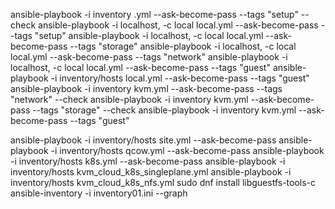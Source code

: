 ansible-playbook -i inventory .yml --ask-become-pass --tags "setup" --check 
ansible-playbook -i localhost, -c local local.yml --ask-become-pass --tags "setup"
ansible-playbook -i localhost, -c local local.yml --ask-become-pass --tags "storage"
ansible-playbook -i localhost, -c local local.yml --ask-become-pass --tags "network"
ansible-playbook -i localhost, -c local local.yml --ask-become-pass --tags "guest"
ansible-playbook -i inventory/hosts local.yml --ask-become-pass --tags "guest"
ansible-playbook -i inventory kvm.yml --ask-become-pass --tags "network" --check
ansible-playbook -i inventory kvm.yml --ask-become-pass --tags "storage" --check
ansible-playbook -i inventory kvm.yml --ask-become-pass --tags "guest"

ansible-playbook -i inventory/hosts site.yml --ask-become-pass
ansible-playbook -i inventory/hosts qcow.yml --ask-become-pass
ansible-playbook -i inventory/hosts k8s.yml --ask-become-pass
ansible-playbook -i inventory/hosts kvm_cloud_k8s_singleplane.yml
ansible-playbook -i inventory/hosts kvm_cloud_k8s_nfs.yml
sudo dnf install libguestfs-tools-c
ansible-inventory -i inventory01.ini --graph